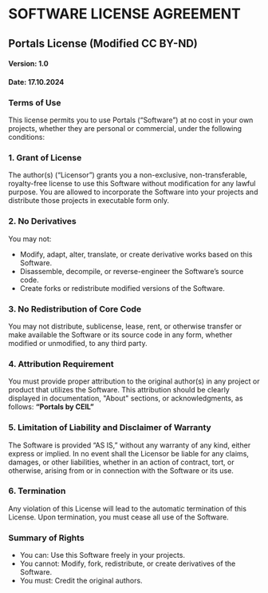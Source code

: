 # SOFTWARE LICENSE AGREEMENT

## Portals License (Modified CC BY-ND)
#### Version: 1.0
#### Date: 17.10.2024



### Terms of Use

This license permits you to use Portals (“Software”) at no cost in your own projects, whether they are personal or commercial, under the following conditions:

### 1. Grant of License

The author(s) (“Licensor”) grants you a non-exclusive, non-transferable, royalty-free license to use this Software without modification for any lawful purpose. You are allowed to incorporate the Software into your projects and distribute those projects in executable form only.

### 2. No Derivatives

You may not:
- Modify, adapt, alter, translate, or create derivative works based on this Software.
- Disassemble, decompile, or reverse-engineer the Software’s source code.
- Create forks or redistribute modified versions of the Software.

### 3. No Redistribution of Core Code
You may not distribute, sublicense, lease, rent, or otherwise transfer or make available the Software or its source code in any form, whether modified or unmodified, to any third party.

### 4. Attribution Requirement
You must provide proper attribution to the original author(s) in any project or product that utilizes the Software. This attribution should be clearly displayed in documentation, "About" sections, or acknowledgments, as follows:
**“Portals by CEIL”**



### 5. Limitation of Liability and Disclaimer of Warranty

The Software is provided “AS IS,” without any warranty of any kind, either express or implied. In no event shall the Licensor be liable for any claims, damages, or other liabilities, whether in an action of contract, tort, or otherwise, arising from or in connection with the Software or its use.
### 6. Termination

Any violation of this License will lead to the automatic termination of this License. Upon termination, you must cease all use of the Software.


### Summary of Rights

- You can: Use this Software freely in your projects.
- You cannot: Modify, fork, redistribute, or create derivatives of the Software.
- You must: Credit the original authors.
